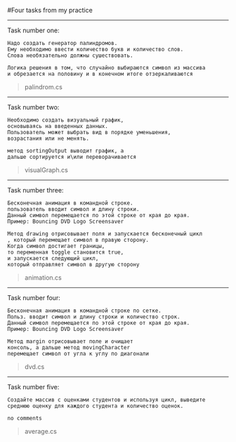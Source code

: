 #Four tasks from my practice
***
Task number one:
```
Надо создать генератор палиндромов.
Ему необходимо ввести количество букв и количество слов. 
Слова необязательно должны сушествовать.
```
```
Логика решения в том, что случайно выбираются символ из массива
и обрезается на половину и в конечном итоге отзеркаливаются
```
>palindrom.cs
***
Task number two:
```
Необходимо создать визуальный график,
основываясь на введенных данных. 
Пользователь может выбрать вид в порядке уменьшения,
возрастания или не менять.
```
```
метод sortingOutput выводит график, а 
дальше сортируется и\или переворачивается 
```
>visualGraph.cs
***
Task number three:
```
Бесконечная анимация в командной строке.
пользователь вводит символ и длину строки.
Данный символ перемещается по этой строке от края до края.
Пример: Bouncing DVD Logo Screensaver
```
```
Метод drawing отрисовывает поля и запускается бесконечный цикл
, который перемещает символ в правую сторону.
Когда символ достигает границы, 
то переменная toggle становится true, 
и запускается следующий цикл, 
который отправляет символ в другую сторону
```
>animation.cs
***
Task number four:
```
Бесконечная анимация в командной строке по сетке. 
Польз. вводит символ и длину строки и количество строк. 
Данный символ перемещается по этой строке от края до края.
Пример: Bouncing DVD Logo Screensaver
```
```
Метод margin отрисовывает поле и очищает 
консоль, а дальше метод movingСharacter 
перемещает символ от угла к углу по диагонали
```
>dvd.cs
***
Task number five:
```
Создайте массив с оценками студентов и используя цикл, выведите среднюю оценку для каждого студента и количество оценок.
```
```
no comments
```
>average.cs